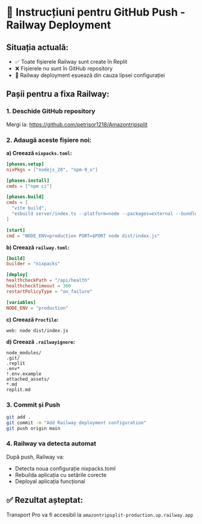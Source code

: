 # 🚀 Instrucțiuni pentru GitHub Push - Railway Deployment

## Situația actuală:
- ✅ Toate fișierele Railway sunt create în Replit
- ❌ Fișierele nu sunt în GitHub repository  
- 🔧 Railway deployment eșuează din cauza lipsei configurației

## Pașii pentru a fixa Railway:

### 1. Deschide GitHub repository
Mergi la: https://github.com/petrisor1218/Amazontripsplit

### 2. Adaugă aceste fișiere noi:

**a) Creează `nixpacks.toml`:**
```toml
[phases.setup]
nixPkgs = ["nodejs_20", "npm-9_x"]

[phases.install]
cmds = ["npm ci"]

[phases.build]
cmds = [
  "vite build",
  "esbuild server/index.ts --platform=node --packages=external --bundle --format=esm --outdir=dist"
]

[start]
cmd = "NODE_ENV=production PORT=$PORT node dist/index.js"
```

**b) Creează `railway.toml`:**
```toml
[build]
builder = "nixpacks"

[deploy]
healthcheckPath = "/api/health"
healthcheckTimeout = 300
restartPolicyType = "on_failure"

[variables]
NODE_ENV = "production"
```

**c) Creează `Procfile`:**
```
web: node dist/index.js
```

**d) Creează `.railwayignore`:**
```
node_modules/
.git/
.replit
.env*
!.env.example
attached_assets/
*.md
replit.md
```

### 3. Commit și Push
```bash
git add .
git commit -m "Add Railway deployment configuration"
git push origin main
```

### 4. Railway va detecta automat
După push, Railway va:
- Detecta noua configurație nixpacks.toml
- Rebuilda aplicația cu setările corecte
- Deployal aplicația funcțional

## ✅ Rezultat așteptat:
Transport Pro va fi accesibil la `amazontripsplit-production.up.railway.app`